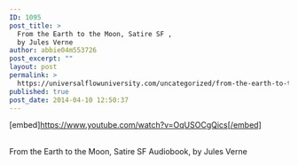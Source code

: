 ```yaml
---
ID: 1095
post_title: >
  From the Earth to the Moon, Satire SF ,
  by Jules Verne
author: abbie04m553726
post_excerpt: ""
layout: post
permalink: >
  https://universalflowuniversity.com/uncategorized/from-the-earth-to-the-moon-satire-sf-by-jules-verne/
published: true
post_date: 2014-04-10 12:50:37
---
```

[embed]https://www.youtube.com/watch?v=OqUSOCgQics[/embed]</br></br>
<p>From the Earth to the Moon, Satire SF Audiobook, by Jules Verne</p>